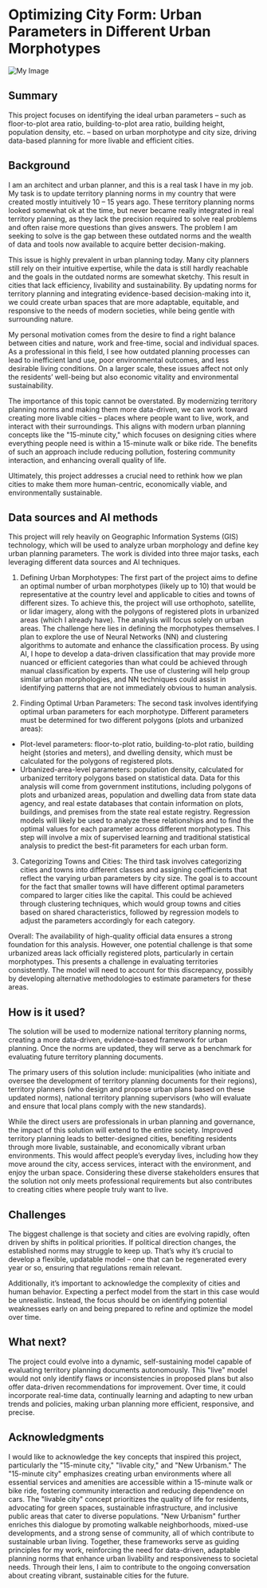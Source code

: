 # Optimizing City Form: Urban Parameters in Different Urban Morphotypes

![My Image](Urban.png)


## Summary

This project focuses on identifying the ideal urban parameters – such as floor-to-plot area ratio, building-to-plot area ratio, building height, population density, etc. – based on urban morphotype and city size, driving data-based planning for more livable and efficient cities. 


## Background

I am an architect and urban planner, and this is a real task I have in my job. My task is to update territory planning norms in my country that were created mostly intuitively 10 – 15 years ago. These territory planning norms looked somewhat ok at the time, but never became really integrated in real territory planning, as they lack the precision required to solve real problems and often raise more questions than gives answers. The problem I am seeking to solve is the gap between these outdated norms and the wealth of data and tools now available to acquire better decision-making.

This issue is highly prevalent in urban planning today. Many city planners still rely on their intuitive expertise, while the data is still hardly reachable and the goals in the outdated norms are somewhat sketchy. This result in cities that lack efficiency, livability and sustainability. By updating norms for territory planning and integrating evidence-based decision-making into it, we could create urban spaces that are more adaptable, equitable, and responsive to the needs of modern societies, while being gentle with surrounding nature.

My personal motivation comes from the desire to find a right balance between cities and nature, work and free-time, social and individual spaces. As a professional in this field, I see how outdated planning processes can lead to inefficient land use, poor environmental outcomes, and less desirable living conditions. On a larger scale, these issues affect not only the residents’ well-being but also economic vitality and environmental sustainability.

The importance of this topic cannot be overstated. By modernizing territory planning norms and making them more data-driven, we can work toward creating more livable cities – places where people want to live, work, and interact with their surroundings. This aligns with modern urban planning concepts like the "15-minute city," which focuses on designing cities where everything people need is within a 15-minute walk or bike ride. The benefits of such an approach include reducing pollution, fostering community interaction, and enhancing overall quality of life.

Ultimately, this project addresses a crucial need to rethink how we plan cities to make them more human-centric, economically viable, and environmentally sustainable.


## Data sources and AI methods

This project will rely heavily on Geographic Information Systems (GIS) technology, which will be used to analyze urban morphology and define key urban planning parameters. The work is divided into three major tasks, each leveraging different data sources and AI techniques.

1. Defining Urban Morphotypes:
The first part of the project aims to define an optimal number of urban morphotypes (likely up to 10) that would be representative at the country level and applicable to cities and towns of different sizes. To achieve this, the project will use orthophoto, satellite, or lidar imagery, along with the polygons of registered plots in urbanized areas (which I already have). The analysis will focus solely on urban areas. The challenge here lies in defining the morphotypes themselves. I plan to explore the use of Neural Networks (NN) and clustering algorithms to automate and enhance the classification process. By using AI, I hope to develop a data-driven classification that may provide more nuanced or efficient categories than what could be achieved through manual classification by experts. The use of clustering will help group similar urban morphologies, and NN techniques could assist in identifying patterns that are not immediately obvious to human analysis.

2. Finding Optimal Urban Parameters:
The second task involves identifying optimal urban parameters for each morphotype. Different parameters must be determined for two different polygons (plots and urbanized areas):
* Plot-level parameters: floor-to-plot ratio, building-to-plot ratio, building height (stories and meters), and dwelling density, which must be calculated for the polygons of registered plots.
* Urbanized-area-level parameters: population density, calculated for urbanized territory polygons based on statistical data.
Data for this analysis will come from government institutions, including polygons of plots and urbanized areas, population and dwelling data from state data agency, and real estate databases that contain information on plots, buildings, and premises from the state real estate registry. Regression models will likely be used to analyze these relationships and to find the optimal values for each parameter across different morphotypes. This step will involve a mix of supervised learning and traditional statistical analysis to predict the best-fit parameters for each urban form.

3. Categorizing Towns and Cities:
The third task involves categorizing cities and towns into different classes and assigning coefficients that reflect the varying urban parameters by city size. The goal is to account for the fact that smaller towns will have different optimal parameters compared to larger cities like the capital. This could be achieved through clustering techniques, which would group towns and cities based on shared characteristics, followed by regression models to adjust the parameters accordingly for each category.

Overall:
The availability of high-quality official data ensures a strong foundation for this analysis. However, one potential challenge is that some urbanized areas lack officially registered plots, particularly in certain morphotypes. This presents a challenge in evaluating territories consistently. The model will need to account for this discrepancy, possibly by developing alternative methodologies to estimate parameters for these areas.


## How is it used?

The solution will be used to modernize national territory planning norms, creating a more data-driven, evidence-based framework for urban planning. Once the norms are updated, they will serve as a benchmark for evaluating future territory planning documents.

The primary users of this solution include: municipalities (who initiate and oversee the development of territory planning documents for their regions), territory planners (who design and propose urban plans based on these updated norms), national territory planning supervisors (who will evaluate and ensure that local plans comply with the new standards). 

While the direct users are professionals in urban planning and governance, the impact of this solution will extend to the entire society. Improved territory planning leads to better-designed cities, benefiting residents through more livable, sustainable, and economically vibrant urban environments. This would affect people’s everyday lives, including how they move around the city, access services, interact with the environment, and enjoy the urban space. Considering these diverse stakeholders ensures that the solution not only meets professional requirements but also contributes to creating cities where people truly want to live.


## Challenges

The biggest challenge is that society and cities are evolving rapidly, often driven by shifts in political priorities. If political direction changes, the established norms may struggle to keep up. That’s why it’s crucial to develop a flexible, updatable model – one that can be regenerated every year or so, ensuring that regulations remain relevant.

Additionally, it’s important to acknowledge the complexity of cities and human behavior. Expecting a perfect model from the start in this case would be unrealistic. Instead, the focus should be on identifying potential weaknesses early on and being prepared to refine and optimize the model over time.


## What next?

The project could evolve into a dynamic, self-sustaining model capable of evaluating territory planning documents autonomously. This "live" model would not only identify flaws or inconsistencies in proposed plans but also offer data-driven recommendations for improvement. Over time, it could incorporate real-time data, continually learning and adapting to new urban trends and policies, making urban planning more efficient, responsive, and precise.


## Acknowledgments

I would like to acknowledge the key concepts that inspired this project, particularly the "15-minute city," "livable city," and "New Urbanism." The "15-minute city" emphasizes creating urban environments where all essential services and amenities are accessible within a 15-minute walk or bike ride, fostering community interaction and reducing dependence on cars. The "livable city" concept prioritizes the quality of life for residents, advocating for green spaces, sustainable infrastructure, and inclusive public areas that cater to diverse populations. "New Urbanism" further enriches this dialogue by promoting walkable neighborhoods, mixed-use developments, and a strong sense of community, all of which contribute to sustainable urban living. Together, these frameworks serve as guiding principles for my work, reinforcing the need for data-driven, adaptable planning norms that enhance urban livability and responsiveness to societal needs. Through their lens, I aim to contribute to the ongoing conversation about creating vibrant, sustainable cities for the future.
